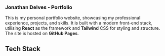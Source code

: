 ### Jonathan Delves - Portfolio

This is my personal portfolio website, showcasing my professional experience, projects, and skills. It is built with a modern front-end stack, utilising **React** as the framework and **Tailwind** CSS for styling and structure.
The site is hosted on **GitHub Pages**.

## Tech Stack ##

